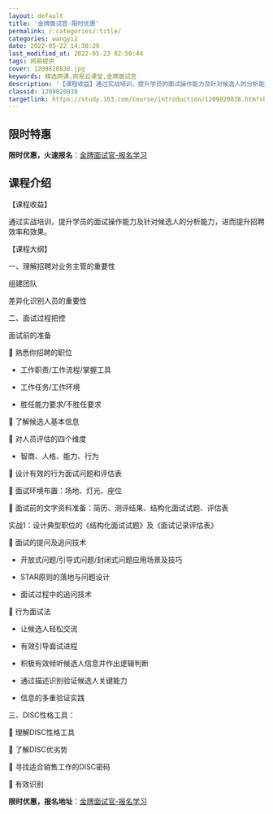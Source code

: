 ```yaml
---
layout: default
title: '金牌面试官-限时优惠'
permalink: /:categories/:title/
categories: wangyi2
date: 2022-05-22 14:30:29
last_modified_at: 2022-05-23 02:50:44
tags: 网易提供
cover: 1209820838.jpg
keywords: 精选网课,网易云课堂,金牌面试官
description: '【课程收益】通过实战培训，提升学员的面试操作能力及针对候选人的分析能力，进而提升招聘效率和效果。【课程大纲】一、理解招聘'
classid: 1209820838
targetlink: https://study.163.com/course/introduction/1209820838.htm?share=1&shareId=1025206652&utm_campaign=share&utm_medium=iphoneShare&utm_source=&utm_u=1025206652
---
```


## 限时特惠

**限时优惠，火速报名**：[金牌面试官-报名学习](https://study.163.com/course/introduction/1209820838.htm?share=1&shareId=1025206652&utm_campaign=share&utm_medium=iphoneShare&utm_source=&utm_u=1025206652)

## 课程介绍

【课程收益】

通过实战培训，提升学员的面试操作能力及针对候选人的分析能力，进而提升招聘效率和效果。



【课程大纲】

一、理解招聘对业务主管的重要性

组建团队

差异化识别人员的重要性



二、面试过程把控

面试前的准备

	熟悉你招聘的职位

-	工作职责/工作流程/掌握工具

-	工作任务/工作环境

-	胜任能力要求/不胜任要求

	了解候选人基本信息

	对人员评估的四个维度

-	智商、人格、能力、行为

	设计有效的行为面试问题和评估表

	面试环境布置：场地、灯光、座位

	面试前的文字资料准备：简历、测评结果、结构化面试试题、评估表

实战1：设计典型职位的《结构化面试试题》及《面试记录评估表》

	面试的提问及追问技术

-	开放式问题/引导式问题/封闭式问题应用场景及技巧

-	STAR原则的落地与问题设计

-	面试过程中的追问技术

	行为面试法

-	让候选人轻松交流

-	有效引导面试进程

-	积极有效倾听候选人信息并作出逻辑判断

-	通过描述识别验证候选人关键能力

-	信息的多重验证实践



三、DISC性格工具：

	理解DISC性格工具

	了解DISC优劣势

	寻找适合销售工作的DISC密码

	有效识别

**限时优惠，报名地址**：[金牌面试官-报名学习](https://study.163.com/course/introduction/1209820838.htm?share=1&shareId=1025206652&utm_campaign=share&utm_medium=iphoneShare&utm_source=&utm_u=1025206652)


